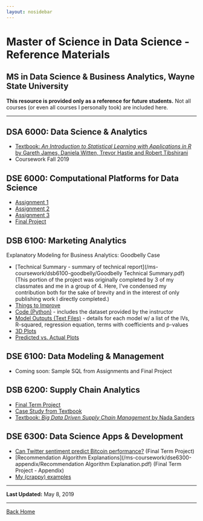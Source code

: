 ```yaml
---
layout: nosidebar
---
```


# Master of Science in Data Science - Reference Materials

## MS in Data Science & Business Analytics, Wayne State University

**This resource is provided only as a reference for future students.** Not all courses (or even all courses I personally took) are included here.

***

## DSA 6000: Data Science & Analytics

* [Textbook: *An Introduction to Statistical Learning with Applications in R* by Gareth James, Daniela Witten, Trevor Hastie and Robert Tibshirani](http://www-bcf.usc.edu/~gareth/ISL/)
* Coursework Fall 2019

<!-- ### DSA 6200: Operations Research

* Textbook: *Introduction To Operations Research, 10th Ed* (2015) by Frederick S. Hillier, Gerald J. Lieberman - [Available via Archive.org](http://archive.org/details/IntroductionToOperationsResearch10thEd2015)
* Software used: [IBM ILOG CPLEX Optimization Studio v12.8 - Student](https://ibm.onthehub.com/WebStore/OfferingDetails.aspx?o=733c3d21-0ce1-e711-80fa-000d3af41938&pmv=00000000-0000-0000-0000-000000000000): Can be accessed via [this link](https://www.ibm.com/products/ilog-cplex-optimization-studio) - It will verify that you are a student.
* Help with plotting inequalities for linear programming from [Wolfram Alpha](https://www.wolframalpha.com/widgets/view.jsp?id=7fa77b668578a893653c674b2be3865c) -->

<!-- ### DSB 6000: Data Science Strategy & Leadership

* No coursework published -->

## DSE 6000: Computational Platforms for Data Science

* [Assignment 1](/ms-coursework/dse6000-a1-simple-analysis)
* [Assignment 2](/ms-coursework/dse6000-a2-solr)
* [Assignment 3](/ms-coursework/dse6000-a3-pyspark)
* [Final Project](/ms-coursework/dse6000-scraping-analysis-job-boards)

## DSB 6100: Marketing Analytics

Explanatory Modeling for Business Analytics: Goodbelly Case

* [Technical Summary - summary of technical report](/ms-coursework/dsb6100-goodbelly/Goodbelly Technical Summary.pdf) (This portion of the project was originally completed by 3 of my classmates and me in a group of 4. Here, I've condensed my contribution both for the sake of brevity and in the interest of only publishing work I directly completed.)
* [Things to Improve](/ms-coursework/dsb6100-goodbelly/improve)
* [Code (Python)](https://github.com/dcadata/dcadata.github.io/tree/master/ms-coursework/dsb6100-goodbelly/code) - includes the dataset provided by the instructor
* [Model Outputs (Text Files)](https://github.com/dcadata/dcadata.github.io/tree/master/ms-coursework/dsb6100-goodbelly/outputs) - details for each model w/ a list of the IVs, R-squared, regression equation, terms with coefficients and p-values
* [3D Plots](https://github.com/dcadata/dcadata.github.io/tree/master/ms-coursework/dsb6100-goodbelly/plots)
* [Predicted vs. Actual Plots](https://github.com/dcadata/dcadata.github.io/tree/master/ms-coursework/dsb6100-goodbelly/predicted_vs_actual)

## DSE 6100: Data Modeling & Management

* Coming soon: Sample SQL from Assignments and Final Project

<!-- (note that these are not the complete assignments) -->

## DSB 6200: Supply Chain Analytics

* [Final Term Project](/ms-coursework/dsb6200-supply-chain-network-design)
* [Case Study from Textbook](/ms-coursework/dsb6200-simple-solver-model)
* [Textbook: *Big Data Driven Supply Chain Management* by Nada Sanders](http://books.google.com/books?id=-b2LAwAAQBAJ)

## DSE 6300: Data Science Apps & Development

* [Can Twitter sentiment predict Bitcoin performance?](/twitter-sentiment-predict-bitcoin) (Final Term Project)
* [Recommendation Algorithm Explanations](/ms-coursework/dse6300-appendix/Recommendation Algorithm Explanation.pdf) (Final Term Project - Appendix)
* [My (crappy) examples](/ms-coursework/dse6300-my-crappy-examples)

***

**Last Updated:** May 8, 2019

***

[Back Home](/)
